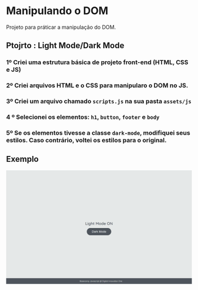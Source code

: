 # Manipulando o DOM

Projeto para práticar a manipulação do DOM.

## Ptojrto : Light Mode/Dark Mode

### 1º Criei uma estrutura básica de projeto front-end (HTML, CSS e JS)
### 2º Criei arquivos HTML e o CSS para manipularo o DOM no JS.
### 3º Criei um arquivo chamado `scripts.js` na sua pasta `assets/js`
### 4 º Selecionei os elementos: `h1`, `button`, `footer` e `body`
### 5º Se os elementos tivesse a classe `dark-mode`, modifiquei seus estilos. Caso contrário, voltei os estilos para o original.

## Exemplo

![Exercício Dark Mode e Light Mode](./dark-mode-exercicio.gif)
